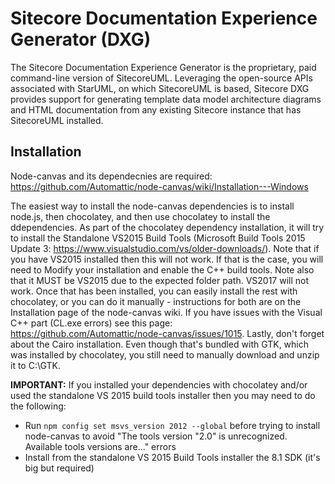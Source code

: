 # Sitecore Documentation Experience Generator (DXG)

The Sitecore Documentation Experience Generator is the proprietary, paid command-line version of SitecoreUML. Leveraging the open-source APIs associated with StarUML, on which SitecoreUML is based, Sitecore DXG provides support for generating template data model architecture diagrams and HTML documentation from any existing Sitecore instance that has SitecoreUML installed. 

## Installation

Node-canvas and its dependecnies are required: https://github.com/Automattic/node-canvas/wiki/Installation---Windows

The easiest way to install the node-canvas dependencies is to install node.js, then chocolatey, and then use chocolatey to install the ddependencies. As part of the chocolatey dependency installation, it will try to install the Standalone VS2015 Build Tools (Microsoft Build Tools 2015 Update 3: https://www.visualstudio.com/vs/older-downloads/). Note that if you have VS2015 installed then this will not work. If that is the case, you will need to Modify your installation and enable the C++ build tools. Note also that it MUST be VS2015 due to the expected folder path. VS2017 will not work. Once that has been installed, you can easily install the rest with chocolatey, or you can do it manually - instructions for both are on the Installation page of the node-canvas wiki. If you have issues with the Visual C++ part (CL.exe errors) see this page: https://github.com/Automattic/node-canvas/issues/1015. Lastly, don't forget about the Cairo installation. Even though that's bundled with GTK, which was installed by chocolatey, you still need to manually download and unzip it to C:\GTK.

**IMPORTANT:** If you installed your dependencies with chocolatey and/or used the standalone VS 2015 build tools installer then you may need to do the following:

* Run `npm config set msvs_version 2012 --global` before trying to install node-canvas to avoid "The tools version "2.0" is unrecognized. Available tools versions are..." errors
* Install from the standalone VS 2015 Build Tools installer the 8.1 SDK (it's big but required)



